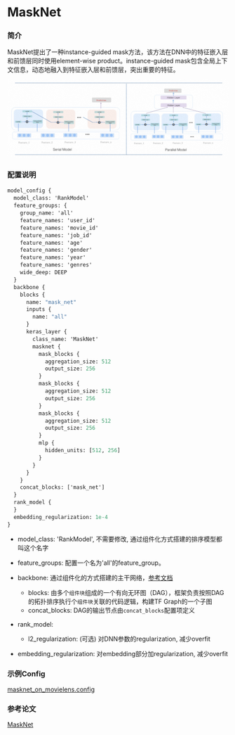 # MaskNet

### 简介

MaskNet提出了一种instance-guided mask方法，该方法在DNN中的特征嵌入层和前馈层同时使用element-wise product。instance-guided mask包含全局上下文信息，动态地融入到特征嵌入层和前馈层，突出重要的特征。

![MaskNet](../../images/models/masknet.jpg)

### 配置说明

```protobuf
model_config {
  model_class: 'RankModel'
  feature_groups: {
    group_name: 'all'
    feature_names: 'user_id'
    feature_names: 'movie_id'
    feature_names: 'job_id'
    feature_names: 'age'
    feature_names: 'gender'
    feature_names: 'year'
    feature_names: 'genres'
    wide_deep: DEEP
  }
  backbone {
    blocks {
      name: "mask_net"
      inputs {
        name: "all"
      }
      keras_layer {
        class_name: 'MaskNet'
        masknet {
          mask_blocks {
            aggregation_size: 512
            output_size: 256
          }
          mask_blocks {
            aggregation_size: 512
            output_size: 256
          }
          mask_blocks {
            aggregation_size: 512
            output_size: 256
          }
          mlp {
            hidden_units: [512, 256]
          }
        }
      }
    }
    concat_blocks: ['mask_net']
  }
  rank_model {
  }
  embedding_regularization: 1e-4
}
```

- model_class: 'RankModel', 不需要修改, 通过组件化方式搭建的排序模型都叫这个名字

- feature_groups: 配置一个名为'all'的feature_group。

- backbone: 通过组件化的方式搭建的主干网络，[参考文档](../component/backbone.md)

  - blocks: 由多个`组件块`组成的一个有向无环图（DAG），框架负责按照DAG的拓扑排序执行个`组件块`关联的代码逻辑，构建TF Graph的一个子图
  - concat_blocks: DAG的输出节点由`concat_blocks`配置项定义

- rank_model:

  - l2_regularization: (可选) 对DNN参数的regularization, 减少overfit

- embedding_regularization: 对embedding部分加regularization, 减少overfit

### 示例Config

[masknet_on_movielens.config](https://github.com/alibaba/EasyRec/tree/master/examples/configs/masknet_on_movielens.config)

### 参考论文

[MaskNet](https://arxiv.org/pdf/2102.07619)
